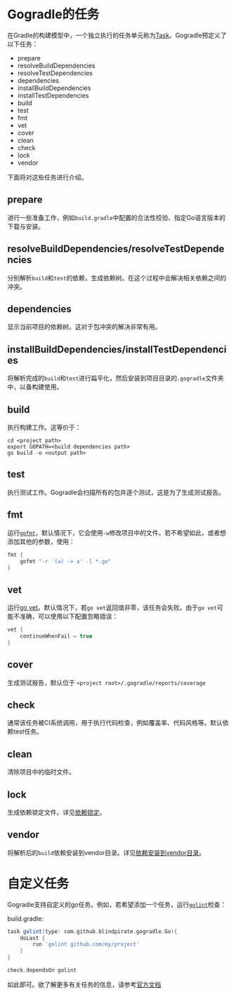# Gogradle的任务

在Gradle的构建模型中，一个独立执行的任务单元称为[Task](https://docs.gradle.org/current/userguide/more_about_tasks.html)。Gogradle预定义了以下任务：

- prepare
- resolveBuildDependencies
- resolveTestDependencies
- dependencies
- installBuildDependencies
- installTestDependencies
- build
- test
- fmt
- vet
- cover
- clean
- check
- lock
- vendor

下面将对这些任务进行介绍。

## prepare

进行一些准备工作，例如`build.gradle`中配置的合法性校验、指定Go语言版本的下载与安装。

## resolveBuildDependencies/resolveTestDependencies

分别解析`build`和`test`的依赖，生成依赖树。在这个过程中会解决相关依赖之间的冲突。

## dependencies

显示当前项目的依赖树。这对于包冲突的解决非常有用。

## installBuildDependencies/installTestDependencies

将解析完成的`build`和`test`进行扁平化，然后安装到项目目录的`.gogradle`文件夹中，以备构建使用。

## build

执行构建工作。这等价于：

```
cd <project path>
export GOPATH=<build dependencies path>
go build -o <output path> 
```

## test

执行测试工作。Gogradle会扫描所有的包并逐个测试，这是为了生成测试报告。

## fmt

运行[`gofmt`](https://golang.org/cmd/gofmt/)，默认情况下，它会使用`-w`修改项目中的文件。若不希望如此，或者想添加其他的参数，使用：

```groovy
fmt {
    gofmt "-r '(a) -> a' -l *.go"
}
```

## vet

运行[go vet](https://golang.org/cmd/vet/)。默认情况下，若`go vet`返回值非零，该任务会失败。由于`go vet`可能不准确，可以使用以下配置忽略错误：

```groovy
vet {
    continueWhenFail = true
}
```

## cover 
生成测试报告，默认位于 `<project root>/.gogradle/reports/coverage`

## check

通常该任务被CI系统调用，用于执行代码检查，例如覆盖率、代码风格等。默认依赖test任务。

## clean

清除项目中的临时文件。

## lock

生成依赖锁定文件。详见[依赖锁定](./getting-started-cn.md#依赖锁定)。

## vendor

将解析后的`build`依赖安装到vendor目录。详见[依赖安装到vendor目录](./dependency-management-cn.md#依赖安装到vendor目录)。

# 自定义任务

Gogradle支持自定义的go任务。例如，若希望添加一个任务，运行[`golint`](https://github.com/golang/lint)检查：

build.gradle:

```groovy
task golint(type: com.github.blindpirate.gogradle.Go){
    doLast {
        run 'golint github.com/my/project'
    }
}

check.dependsOn golint
```

如此即可。欲了解更多有关任务的信息，请参考[官方文档](https://docs.gradle.org/current/userguide/more_about_tasks.html)



